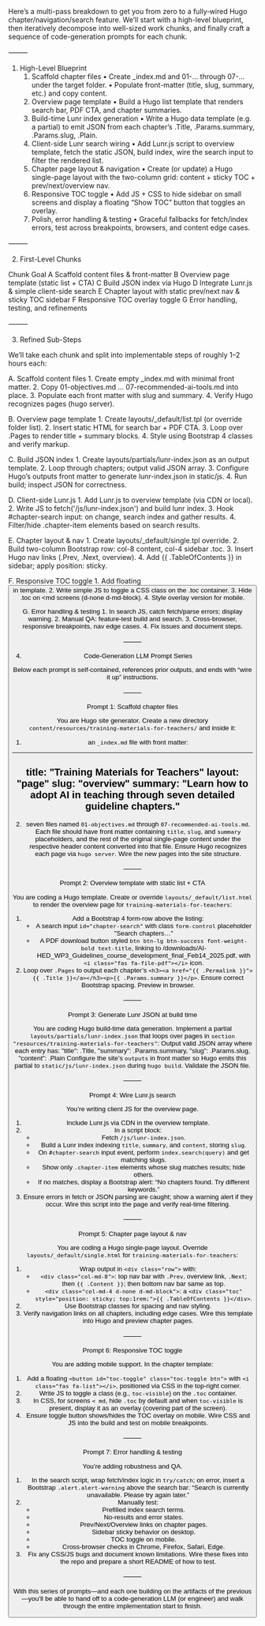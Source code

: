 Here’s a multi-pass breakdown to get you from zero to a fully‐wired Hugo chapter/navigation/search feature. We’ll start with a high-level blueprint, then iteratively decompose into well-sized work chunks, and finally craft a sequence of code-generation prompts for each chunk.

⸻

1. High-Level Blueprint
	1.	Scaffold chapter files
	•	Create _index.md and 01-… through 07-… under the target folder.
	•	Populate front-matter (title, slug, summary, etc.) and copy content.
	2.	Overview page template
	•	Build a Hugo list template that renders search bar, PDF CTA, and chapter summaries.
	3.	Build-time Lunr index generation
	•	Write a Hugo data template (e.g. a partial) to emit JSON from each chapter’s .Title, .Params.summary, .Params.slug, .Plain.
	4.	Client-side Lunr search wiring
	•	Add Lunr.js script to overview template, fetch the static JSON, build index, wire the search input to filter the rendered list.
	5.	Chapter page layout & navigation
	•	Create (or update) a Hugo single-page layout with the two-column grid: content + sticky TOC + prev/next/overview nav.
	6.	Responsive TOC toggle
	•	Add JS + CSS to hide sidebar on small screens and display a floating “Show TOC” button that toggles an overlay.
	7.	Polish, error handling & testing
	•	Graceful fallbacks for fetch/index errors, test across breakpoints, browsers, and content edge cases.

⸻

2. First-Level Chunks

Chunk	Goal
A	Scaffold content files & front-matter
B	Overview page template (static list + CTA)
C	Build JSON index via Hugo
D	Integrate Lunr.js & simple client-side search
E	Chapter layout with static prev/next nav & sticky TOC sidebar
F	Responsive TOC overlay toggle
G	Error handling, testing, and refinements


⸻

3. Refined Sub-Steps

We’ll take each chunk and split into implementable steps of roughly 1–2 hours each:

A. Scaffold content files
	1.	Create empty _index.md with minimal front matter.
	2.	Copy 01-objectives.md … 07-recommended-ai-tools.md into place.
	3.	Populate each front matter with slug and summary.
	4.	Verify Hugo recognizes pages (hugo server).

B. Overview page template
	1.	Create layouts/_default/list.tpl (or override folder list).
	2.	Insert static HTML for search bar + PDF CTA.
	3.	Loop over .Pages to render title + summary blocks.
	4.	Style using Bootstrap 4 classes and verify markup.

C. Build JSON index
	1.	Create layouts/partials/lunr-index.json as an output template.
	2.	Loop through chapters; output valid JSON array.
	3.	Configure Hugo’s outputs front matter to generate lunr-index.json in static/js.
	4.	Run build; inspect JSON for correctness.

D. Client-side Lunr.js
	1.	Add Lunr.js to overview template (via CDN or local).
	2.	Write JS to fetch('/js/lunr-index.json') and build lunr index.
	3.	Hook #chapter-search input: on change, search index and gather results.
	4.	Filter/hide .chapter-item elements based on search results.

E. Chapter layout & nav
	1.	Create layouts/_default/single.tpl override.
	2.	Build two-column Bootstrap row: col-8 content, col-4 sidebar .toc.
	3.	Insert Hugo nav links (.Prev, .Next, overview).
	4.	Add {{ .TableOfContents }} in sidebar; apply position: sticky.

F. Responsive TOC toggle
	1.	Add floating <button> in template.
	2.	Write simple JS to toggle a CSS class on the .toc container.
	3.	Hide .toc on <md screens (d-none d-md-block).
	4.	Style overlay version for mobile.

G. Error handling & testing
	1.	In search JS, catch fetch/parse errors; display warning.
	2.	Manual QA: feature-test build and search.
	3.	Cross-browser, responsive breakpoints, nav edge cases.
	4.	Fix issues and document steps.

⸻

4. Code-Generation LLM Prompt Series

Below each prompt is self-contained, references prior outputs, and ends with “wire it up” instructions.

⸻

Prompt 1: Scaffold chapter files

You are Hugo site generator.
Create a new directory `content/resources/training-materials-for-teachers/` and inside it:
1) an `_index.md` file with front matter:
---
title: "Training Materials for Teachers"
layout: "page"
slug: "overview"
summary: "Learn how to adopt AI in teaching through seven detailed guideline chapters."
---
2) seven files named `01-objectives.md` through `07-recommended-ai-tools.md`.
Each file should have front matter containing `title`, `slug`, and `summary` placeholders, and the rest of the original single-page content under the respective header content converted into that file.
Ensure Hugo recognizes each page via `hugo server`.
Wire the new pages into the site structure.


⸻

Prompt 2: Overview template with static list + CTA

You are coding a Hugo template.
Create or override `layouts/_default/list.html` to render the overview page for `training-materials-for-teachers`:
1. Add a Bootstrap 4 form-row above the listing:
   - A search input `id="chapter-search"` with class `form-control` placeholder "Search chapters…"
   - A PDF download button styled `btn btn-lg btn-success font-weight-bold text-title`, linking to /downloads/AI-HED_WP3_Guidelines_course_development_final_Feb14_2025.pdf, with `<i class="fas fa-file-pdf"></i>` icon.
2. Loop over `.Pages` to output each chapter’s `<h3><a href="{{ .Permalink }}">{{ .Title }}</a></h3><p>{{ .Params.summary }}</p>`.
Ensure correct Bootstrap spacing. Preview in browser.


⸻

Prompt 3: Generate Lunr JSON at build time

You are coding Hugo build-time data generation.
Implement a partial `layouts/partials/lunr-index.json` that loops over pages in `section "resources/training-materials-for-teachers"`:
Output valid JSON array where each entry has:
  "title": .Title,
  "summary": .Params.summary,
  "slug": .Params.slug,
  "content": .Plain
Configure the site’s `outputs` in front matter so Hugo emits this partial to `static/js/lunr-index.json` during `hugo build`. Validate the JSON file.


⸻

Prompt 4: Wire Lunr.js search

You’re writing client JS for the overview page.
1. Include Lunr.js via CDN in the overview template.
2. In a script block:
   - Fetch `/js/lunr-index.json`.
   - Build a Lunr index indexing `title`, `summary`, and `content`, storing `slug`.
   - On `#chapter-search` input event, perform `index.search(query)` and get matching slugs.
   - Show only `.chapter-item` elements whose slug matches results; hide others.
   - If no matches, display a Bootstrap alert: “No chapters found. Try different keywords.”
3. Ensure errors in fetch or JSON parsing are caught; show a warning alert if they occur.
Wire this script into the page and verify real-time filtering.


⸻

Prompt 5: Chapter page layout & nav

You are coding a Hugo single-page layout.
Override `layouts/_default/single.html` for `training-materials-for-teachers`:
1. Wrap output in `<div class="row">` with:
   - `<div class="col-md-8">`: top nav bar with `.Prev`, overview link, `.Next`; then `{{ .Content }}`; then bottom nav bar same as top.
   - `<div class="col-md-4 d-none d-md-block">`: a `<div class="toc" style="position: sticky; top:1rem;">{{ .TableOfContents }}</div>`.
2. Use Bootstrap classes for spacing and nav styling.
3. Verify navigation links on all chapters, including edge cases.
Wire this template into Hugo and preview chapter pages.


⸻

Prompt 6: Responsive TOC toggle

You are adding mobile support.
In the chapter template:
1. Add a floating `<button id="toc-toggle" class="toc-toggle btn">` with `<i class="fas fa-list"></i>`, positioned via CSS in the top-right corner.
2. Write JS to toggle a class (e.g., `toc-visible`) on the `.toc` container.
3. In CSS, for screens `< md`, hide `.toc` by default and when `toc-visible` is present, display it as an overlay (covering part of the screen).
4. Ensure toggle button shows/hides the TOC overlay on mobile.
Wire CSS and JS into the build and test on mobile breakpoints.


⸻

Prompt 7: Error handling & testing

You’re adding robustness and QA.
1. In the search script, wrap fetch/index logic in `try/catch`; on error, insert a Bootstrap `.alert.alert-warning` above the search bar: “Search is currently unavailable. Please try again later.”
2. Manually test:
   - Prefilled index search terms.
   - No-results and error states.
   - Prev/Next/Overview links on chapter pages.
   - Sidebar sticky behavior on desktop.
   - TOC toggle on mobile.
   - Cross-browser checks in Chrome, Firefox, Safari, Edge.
3. Fix any CSS/JS bugs and document known limitations.
Wire these fixes into the repo and prepare a short README of how to test.


⸻

With this series of prompts—and each one building on the artifacts of the previous—you’ll be able to hand off to a code-generation LLM (or engineer) and walk through the entire implementation start to finish.